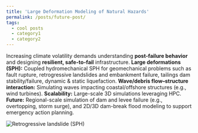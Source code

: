 ```yaml
---
title: 'Large Deformation Modeling of Natural Hazards'
permalink: /posts/future-post/
tags:
  - cool posts
  - category1
  - category2
---
```


Increasing climate volatility demands understanding **post-failure behavior** and designing **resilient, safe-to-fail** infrastructure. **Large deformations (SPH):** Coupled hydromechanical SPH for geomechanical problems such as fault rupture, retrogressive landslides and embankment failure, tailings dam stability/failure, dynamic & static liquefaction. **Wave/debris flow–structure interaction:** Simulating waves impacting coastal/offshore structures (e.g., wind turbines). **Scalability:** Large-scale 3D simulations leveraging HPC. **Future:** Regional-scale simulation of dam and levee failure (e.g., overtopping, storm surge), and 2D/3D dam-break flood modeling to support emergency action planning.

![Retrogressive landslide (SPH)](/images/retro.png)
